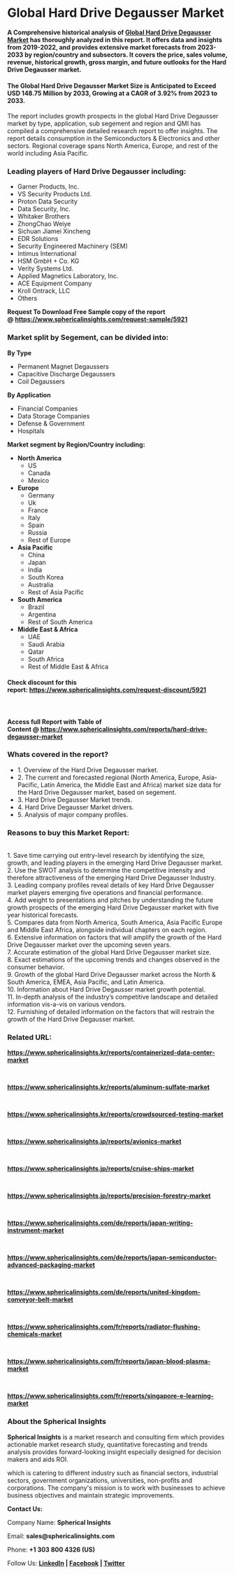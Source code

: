 <h1 class="news-post-title">Global Hard Drive Degausser Market</h1>
<p><strong>A Comprehensive historical analysis of&nbsp;<a href="https://www.sphericalinsights.com/reports/hard-drive-degausser-market" target="_blank" rel="noopener">Global Hard Drive Degausser Market</a>&nbsp;has thoroughly analyzed in this report. It offers data and insights from 2019-2022, and provides extensive market forecasts from 2023-2033 by region/country and subsectors. It covers the price, sales volume, revenue, historical growth, gross margin, and future outlooks for the Hard Drive Degausser market.</strong></p>
<h4><strong>The Global Hard Drive Degausser Market Size is Anticipated to Exceed USD 148.75 Million by 2033, Growing at a CAGR of 3.92% from 2023 to 2033.</strong></h4>
<p>The report includes growth prospects in the global Hard Drive Degausser market by type, application, sub segement and region and QMI has compiled a comprehensive detailed research report to offer insights. The report details consumption in the Semiconductors &amp; Electronics and other sectors. Regional coverage spans North America, Europe, and rest of the world including Asia Pacific.</p>
<h3><strong>Leading players of Hard Drive Degausser including:</strong></h3>
<ul>
<li>Garner Products, Inc.</li>
<li>VS Security Products Ltd.</li>
<li>Proton Data Security</li>
<li>Data Security, Inc.</li>
<li>Whitaker Brothers</li>
<li>ZhongChao Weiye</li>
<li>Sichuan Jiamei Xincheng</li>
<li>EDR Solutions</li>
<li>Security Engineered Machinery (SEM)</li>
<li>Intimus International</li>
<li>HSM GmbH + Co. KG</li>
<li>Verity Systems Ltd.</li>
<li>Applied Magnetics Laboratory, Inc.</li>
<li>ACE Equipment Company</li>
<li>Kroll Ontrack, LLC</li>
<li>Others</li>
</ul>
<p><strong>Request To Download Free Sample copy of the report @&nbsp;<a href="https://www.sphericalinsights.com/request-sample/5921">https://www.sphericalinsights.com/request-sample/5921</a></strong></p>
<h3><strong>Market split by Segement, can be divided into:</strong></h3>
<p><strong>By Type</strong></p>
<ul>
<li>Permanent Magnet Degaussers</li>
<li>Capacitive Discharge Degaussers</li>
<li>Coil Degaussers</li>
</ul>
<p><strong>By Application</strong></p>
<ul>
<li>Financial Companies</li>
<li>Data Storage Companies</li>
<li>Defense &amp; Government</li>
<li>Hospitals</li>
</ul>
<p><strong>Market segment by Region/Country including:</strong></p>
<ul>
<li><strong>North America</strong>
<ul>
<li>US</li>
<li>Canada</li>
<li>Mexico</li>
</ul>
</li>
<li><strong>Europe</strong>
<ul>
<li>Germany</li>
<li>Uk</li>
<li>France</li>
<li>Italy</li>
<li>Spain</li>
<li>Russia</li>
<li>Rest of Europe</li>
</ul>
</li>
<li><strong>Asia Pacific</strong>
<ul>
<li>China</li>
<li>Japan</li>
<li>India</li>
<li>South Korea</li>
<li>Australia</li>
<li>Rest of Asia Pacific</li>
</ul>
</li>
<li><strong>South America</strong>
<ul>
<li>Brazil</li>
<li>Argentina</li>
<li>Rest of South America</li>
</ul>
</li>
<li><strong>Middle East &amp; Africa</strong>
<ul>
<li>UAE</li>
<li>Saudi Arabia</li>
<li>Qatar</li>
<li>South Africa</li>
<li>Rest of Middle East &amp; Africa</li>
</ul>
</li>
</ul>
<h4>Check discount for this report:&nbsp;<a href="https://www.sphericalinsights.com/request-discount/5921">https://www.sphericalinsights.com/request-discount/5921</a></h4>
<p>&nbsp;</p>
<h4>Access full Report with Table of Content&nbsp;@&nbsp;<a href="https://www.sphericalinsights.com/reports/hard-drive-degausser-market">https://www.sphericalinsights.com/reports/hard-drive-degausser-market</a>&nbsp;</h4>
<h3><strong>Whats covered in the report?</strong></h3>
<ul>
<li>1. Overview of the Hard Drive Degausser market.</li>
<li>2. The current and forecasted regional (North America, Europe, Asia-Pacific, Latin America, the Middle East and Africa) market size data for the Hard Drive Degausser market, based on segement.</li>
<li>3. Hard Drive Degausser Market trends.</li>
<li>4. Hard Drive Degausser Market drivers.</li>
<li>5. Analysis of major company profiles.</li>
</ul>
<h3><strong>Reasons to buy this Market Report:</strong></h3>
<p><br />1. Save time carrying out entry-level research by identifying the size, growth, and leading players in the emerging Hard Drive Degausser market.<br />2. Use the SWOT analysis to determine the competitive intensity and therefore attractiveness of the emerging Hard Drive Degausser Industry.<br />3. Leading company profiles reveal details of key Hard Drive Degausser market players emerging five operations and financial performance.<br />4. Add weight to presentations and pitches by understanding the future growth prospects of the emerging Hard Drive Degausser market with five year historical forecasts.<br />5. Compares data from North America, South America, Asia Pacific Europe and Middle East Africa, alongside individual chapters on each region.<br />6. Extensive information on factors that will amplify the growth of the Hard Drive Degausser market over the upcoming seven years.<br />7. Accurate estimation of the global Hard Drive Degausser market size.<br />8. Exact estimations of the upcoming trends and changes observed in the consumer behavior.<br />9. Growth of the global Hard Drive Degausser market across the North &amp; South America, EMEA, Asia Pacific, and Latin America.<br />10. Information about Hard Drive Degausser market growth potential.<br />11. In-depth analysis of the industry&rsquo;s competitive landscape and detailed information vis-a-vis on various vendors.<br />12. Furnishing of detailed information on the factors that will restrain the growth of the Hard Drive Degausser market.</p>
<h3><strong>Related URL:</strong></h3>
<p><strong><a href="https://www.sphericalinsights.kr/reports/containerized-data-center-market">https://www.sphericalinsights.kr/reports/containerized-data-center-market</a></strong></p>
<p><strong>&nbsp;</strong></p>
<p><strong><a href="https://www.sphericalinsights.kr/reports/aluminum-sulfate-market">https://www.sphericalinsights.kr/reports/aluminum-sulfate-market</a></strong></p>
<p><strong>&nbsp;</strong></p>
<p><strong><a href="https://www.sphericalinsights.kr/reports/crowdsourced-testing-market">https://www.sphericalinsights.kr/reports/crowdsourced-testing-market</a></strong></p>
<p><strong>&nbsp;</strong></p>
<p><strong><a href="https://www.sphericalinsights.jp/reports/avionics-market">https://www.sphericalinsights.jp/reports/avionics-market</a></strong></p>
<p><strong>&nbsp;</strong></p>
<p><strong><a href="https://www.sphericalinsights.jp/reports/cruise-ships-market">https://www.sphericalinsights.jp/reports/cruise-ships-market</a></strong></p>
<p><strong>&nbsp;</strong></p>
<p><strong><a href="https://www.sphericalinsights.jp/reports/precision-forestry-market">https://www.sphericalinsights.jp/reports/precision-forestry-market</a></strong></p>
<p><strong>&nbsp;</strong></p>
<p><strong><a href="https://www.sphericalinsights.com/de/reports/japan-writing-instrument-market">https://www.sphericalinsights.com/de/reports/japan-writing-instrument-market</a></strong></p>
<p><strong>&nbsp;</strong></p>
<p><strong><a href="https://www.sphericalinsights.com/de/reports/japan-semiconductor-advanced-packaging-market">https://www.sphericalinsights.com/de/reports/japan-semiconductor-advanced-packaging-market</a></strong></p>
<p><strong>&nbsp;</strong></p>
<p><strong><a href="https://www.sphericalinsights.com/de/reports/united-kingdom-conveyor-belt-market">https://www.sphericalinsights.com/de/reports/united-kingdom-conveyor-belt-market</a></strong></p>
<p><strong>&nbsp;</strong></p>
<p><strong><a href="https://www.sphericalinsights.com/fr/reports/radiator-flushing-chemicals-market">https://www.sphericalinsights.com/fr/reports/radiator-flushing-chemicals-market</a></strong></p>
<p><strong>&nbsp;</strong></p>
<p><strong><a href="https://www.sphericalinsights.com/fr/reports/japan-blood-plasma-market">https://www.sphericalinsights.com/fr/reports/japan-blood-plasma-market</a></strong></p>
<p><strong>&nbsp;</strong></p>
<p><strong><a href="https://www.sphericalinsights.com/fr/reports/singapore-e-learning-market">https://www.sphericalinsights.com/fr/reports/singapore-e-learning-market</a></strong></p>
<h3><strong>About the Spherical Insights</strong></h3>
<p><strong>Spherical Insights</strong>&nbsp;is a market research and consulting firm which provides actionable market research study, quantitative forecasting and trends analysis provides forward-looking insight especially designed for decision makers and aids ROI.</p>
<p>which is catering to different industry such as financial sectors, industrial sectors, government organizations, universities, non-profits and corporations. The company's mission is to work with businesses to achieve business objectives and maintain strategic improvements.</p>
<p><strong>Contact Us:</strong></p>
<p>Company Name:&nbsp;<strong>Spherical Insights</strong></p>
<p>Email:&nbsp;<strong>sales@sphericalinsights.com</strong></p>
<p>Phone:&nbsp;<strong>+1 303 800 4326 (US)</strong></p>
<p>Follow Us:&nbsp;<strong><a href="https://www.linkedin.com/company/spherical-insight/"><u>LinkedIn</u></a>&nbsp;|&nbsp;<a href="https://www.facebook.com/sphericalinsights22"><u>Facebook</u></a>&nbsp;|&nbsp;<a href="https://twitter.com/SInsights_US"><u>Twitter</u></a></strong></p>
